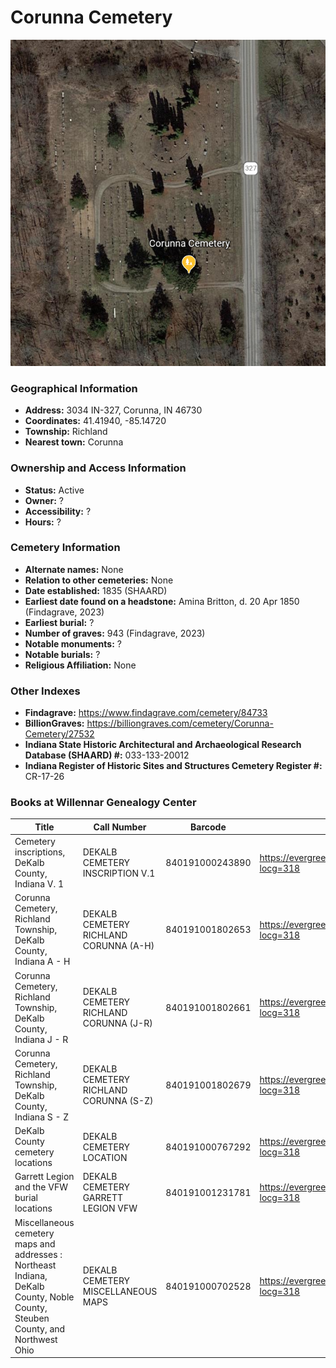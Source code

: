 # Corunna Cemetery

![Corunna Cemetery on Google Earth](https://github.com/FyoAtEPL/DeKalbCemeteries/blob/main/images/mapImages/CorunnaEarth.png "Corunna Cemetery on Google Earth")

### Geographical Information
- **Address:** 3034 IN-327, Corunna, IN 46730
- **Coordinates:** 41.41940, -85.14720
- **Township:** Richland
- **Nearest town:** Corunna

### Ownership and Access Information
- **Status:** Active
- **Owner:** ?
- **Accessibility:** ?
- **Hours:** ?

### Cemetery Information
- **Alternate names:** None
- **Relation to other cemeteries:** None
- **Date established:** 1835 (SHAARD)
- **Earliest date found on a headstone:** Amina Britton, d. 20 Apr 1850 (Findagrave, 2023)
- **Earliest burial:** ?
- **Number of graves:**  943 (Findagrave, 2023)
- **Notable monuments:** ?
- **Notable burials:** ?
- **Religious Affiliation:** None

### Other Indexes
- **Findagrave:** https://www.findagrave.com/cemetery/84733
- **BillionGraves:** https://billiongraves.com/cemetery/Corunna-Cemetery/27532
- **Indiana State Historic Architectural and Archaeological Research Database (SHAARD) #:** 033-133-20012
- **Indiana Register of Historic Sites and Structures Cemetery Register #:** CR-17-26


### Books at Willennar Genealogy Center
| Title | Call Number | Barcode | Evergreen Record |
| ------------ | ------------ | ------------ | ------------ |
| Cemetery inscriptions, DeKalb County, Indiana V. 1 | DEKALB CEMETERY INSCRIPTION V.1 | 840191000243890 | https://evergreen.lib.in.us/eg/opac/record/20697937?locg=318 |
| Corunna Cemetery, Richland Township, DeKalb County, Indiana A - H | DEKALB CEMETERY RICHLAND CORUNNA (A-H) | 840191001802653 | https://evergreen.lib.in.us/eg/opac/record/20692581?locg=318 |
| Corunna Cemetery, Richland Township, DeKalb County, Indiana J - R | DEKALB CEMETERY RICHLAND CORUNNA (J-R) | 840191001802661 | https://evergreen.lib.in.us/eg/opac/record/20692581?locg=318 |
| Corunna Cemetery, Richland Township, DeKalb County, Indiana S - Z | DEKALB CEMETERY RICHLAND CORUNNA (S-Z) | 840191001802679 | https://evergreen.lib.in.us/eg/opac/record/20692581?locg=318 |
| DeKalb County cemetery locations | DEKALB CEMETERY LOCATION | 840191000767292 | https://evergreen.lib.in.us/eg/opac/record/20670319?locg=318 |
| Garrett Legion and the VFW burial locations | DEKALB CEMETERY GARRETT LEGION VFW | 840191001231781 | https://evergreen.lib.in.us/eg/opac/record/20670193?locg=318 |
| Miscellaneous cemetery maps and addresses : Northeast Indiana, DeKalb County, Noble County, Steuben County, and Northwest Ohio | DEKALB CEMETERY MISCELLANEOUS MAPS | 840191000702528 | https://evergreen.lib.in.us/eg/opac/record/20673421?locg=318 |
